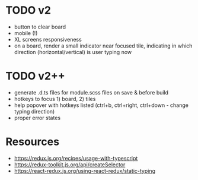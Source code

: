 # TODO v2

- button to clear board
- mobile (!)
- XL screens responsiveness
- on a board, render a small indicator near focused tile, indicating in which direction (horizontal/vertical) is user typing now

# TODO v2++

- generate .d.ts files for module.scss files on save & before build
- hotkeys to focus 1) board, 2) tiles
- help popover with hotkeys listed (ctrl+b, ctrl+right, ctrl+down - change typing direction)
- proper error states

# Resources

- https://redux.js.org/recipes/usage-with-typescript
- https://redux-toolkit.js.org/api/createSelector
- https://react-redux.js.org/using-react-redux/static-typing
